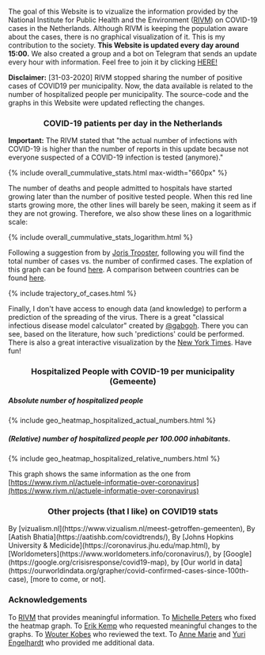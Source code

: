 The goal of this Website is to vizualize the information provided by the National Institute for Public Health and the Environment ([RIVM](https://www.rivm.nl/nieuws/actuele-informatie-over-coronavirus)) on COVID-19 cases in the Netherlands. Although RIVM is keeping the population aware about the cases, there is no graphical visualization of it. This is my contribution to the society. **This Website is updated every day around 15:00.** We also created a group and a bot on Telegram that sends an update every hour with information. Feel free to join it by clicking [HERE!](https://t.me/joinchat/A8Zq6xTAB8lyg6iZo6_YNA)

**Disclaimer:**
[31-03-2020] RIVM stopped sharing the number of positive cases of COVID19 per municipality. Now, the data available is related to the number of hospitalized people per municipality. The source-code and the graphs in this Website were updated reflecting the changes.

<h3 align='center'>COVID-19 patients per day in the Netherlands</h3>

**Important:** The RIVM stated that "the actual number of infections with COVID-19 is higher than the number of reports in this update because not everyone suspected of a COVID-19 infection is tested (anymore)."

{% include overall_cummulative_stats.html max-width="660px" %}

The number of deaths and people admitted to hospitals have started growing later than the number of positive tested people. When this red line starts growing more, the other lines will barely be seen, making it seem as if they are not growing. Therefore, we also show these lines on a logarithmic scale:

{% include overall_cummulative_stats_logarithm.html %}

Following a suggestion from by [Joris Trooster](https://www.facebook.com/joris.trooster), following you will find the total number of cases vs. the number of confirmed cases. The explation of this graph can be found [here](https://www.youtube.com/watch?v=54XLXg4fYsc). A comparison between countries can be found [here](https://aatishb.com/covidtrends).

{% include trajectory_of_cases.html %}

Finally, I don't have access to enough data (and knowledge) to perform a prediction of the spreading of the virus. There is a great "classical infectious disease model calculator" created by [@gabgoh](http://gabgoh.github.io/COVID/). There you can see, based on the literature, how such 'predictions' could be performed. There is also a great interactive visualization by the [New York Times](https://www.nytimes.com/interactive/2020/03/25/opinion/coronavirus-trump-reopen-america.html). Have fun!

<h3 align='center'>Hospitalized People with COVID-19 per municipality (Gemeente)</h3>

##### Absolute number of hospitalized people 

{% include geo_heatmap_hospitalized_actual_numbers.html %}

##### (Relative) number of hospitalized people per 100.000 inhabitants.

{% include geo_heatmap_hospitalized_relative_numbers.html %}

This graph shows the same information as the one from [https://www.rivm.nl/actuele-informatie-over-coronavirus](https://www.rivm.nl/actuele-informatie-over-coronavirus)

<!-- <h3 align='center'>History of COVID-19 cases per municipality</h3>

<h4 align='center'>DOUBLE-CLICK THE GEMEENTE YOU WANT TO HIGHLIGHT!</h4>
<h5 align='center'>Then, single-click to compare with others!</h5>
{% include gemeentes.html %} -->

<h3 align='center'>Other projects (that I like) on COVID19 stats</h3>
By [vizualism.nl](https://www.vizualism.nl/meest-getroffen-gemeenten), By [Aatish Bhatia](https://aatishb.com/covidtrends/), By [Johns Hopkins University & Medicide](https://coronavirus.jhu.edu/map.html), by [Worldometers](https://www.worldometers.info/coronavirus/), by [Google](https://google.org/crisisresponse/covid19-map), by [Our world in data](https://ourworldindata.org/grapher/covid-confirmed-cases-since-100th-case), [more to come, or not].

### Acknowledgements
To [RIVM](https://www.rivm.nl/) that provides meaningful information. To [Michelle Peters](https://github.com/Michiexb) who fixed the heatmap graph. To [Erik Kemp](https://www.linkedin.com/in/erikkemp/) who requested meaningful changes to the graphs. To [Wouter Kobes](https://www.linkedin.com/in/wouterkobes/) who reviewed the text. To [Anne Marie]() and [Yuri Engelhardt](https://www.linkedin.com/in/yuriengelhardt/) who provided me additional data.